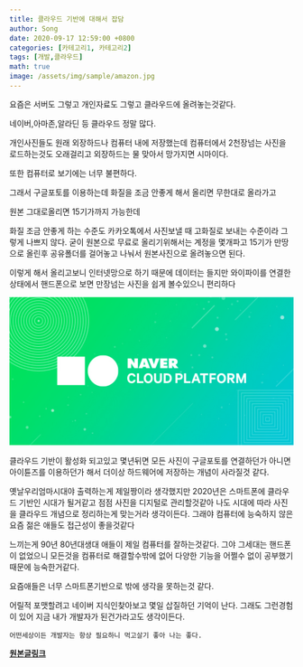 ```yaml
---
title: 클라우드 기반에 대해서 잡담
author: Song
date: 2020-09-17 12:59:00 +0800
categories: [카테고리1, 카테고리2]
tags: [개발,클라우드]
math: true
image: /assets/img/sample/amazon.jpg
---
```


요즘은 서버도 그렇고 개인자료도 그렇고 클라우드에 올려놓는것같다.

네이버,아마존,알라딘 등 클라우드 정말 많다.

개인사진들도 원래 외장하드나 컴퓨터 내에 저장했는데 컴퓨터에서 2천장넘는 사진을 로드하는것도 오래걸리고 외장하드는 물 맞아서 망가지면 시마이다.

또한 컴퓨터로 보기에는 너무 불편하다. 

그래서 구글포토를 이용하는데 화질을 조금 안좋게 해서 올리면 무한대로 올라가고

원본 그대로올리면 15기가까지 가능한데

화질 조금 안좋게 하는 수준도 카카오톡에서 사진보낼 때 고화질로 보내는 수준이라 그렇게 나쁘지 않다. 굳이 원본으로 무료로 올리기위해서는 계정을 몇개파고 15기가 만땅으로 올린후 공유폴더를 걸어놓고 나눠서 원본사진으로 올려놓으면 된다.

이렇게 해서 올리고보니 인터넷망으로 하기 때문에 데이터는 들지만 와이파이를 연결한상태에서 핸드폰으로 보면  만장넘는 사진을 쉽게 볼수있으니 편리하다 

![upload-image](/assets/img/sample/naverCloud.jpg)

클라우드 기반이 활성화 되고있고 몇년뒤면 모든 사진이 구글포토를 연결하던가 아니면 아이튠즈를 이용하던가 해서 더이상 하드웨어에 저장하는 개념이 사라질것 같다.

옛날우리엄마시대야 출력하는게 제일짱이라 생각했지만 2020년은 스마트폰에 클라우드 기반인 시대가 될거같고 점점 사진을 디지털로 관리할것같아 나도 시대에 따라 사진을 클라우드 개념으로 정리하는게 맞는거라 생각이든다. 그래야 컴퓨터에 능숙하지 않은 요즘 젊은 애들도 접근성이 좋을것같다

느끼는게 90년 80년대생대 애들이 제일 컴퓨터를 잘하는것같다. 그야 그세대는 핸드폰이 없었으니 모든것을 컴퓨터로 해결할수밖에 없어 다양한 기능을 어쩔수 없이 공부했기때문에 능숙한거같다.

요즘애들은 너무 스마트폰기반으로 밖에 생각을 못하는것 같다.

어릴적 포맷할려고 네이버 지식인찾아보고 몇일 삽질하던 기억이 난다. 그래도 그런경험이 있어 지금 내가 개발자가 된건가라고도 생각이든다. 

`어떤세상이든 개발자는 항상 필요하니 먹고살기 좋아 나는 좋다.`


[**원본글링크**](https://blog.naver.com/vjzm44/221990189894)